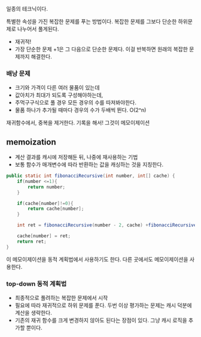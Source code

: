 일종의 테크닉이다. 

특별한 속성을 가진 복잡한 문제를 푸는 방법이다. 
복잡한 문제를 그보다 단순한 하위문제로 나누어서 풀게된다. 
- 재귀적! 
- 가장 단순한 문제 +1은 그 다음으로 단순한 문제다. 이걸 반복하면 원래의 복잡한 문제까지 해결한다. 

### 배낭 문제
- 크기와 가격이 다른 여러 물품이 있는데
- 값아치가 최대가 되도록 구성해야하는데,
- 주먹구구식으로 풀 경우 모든 경우의 수를 따져봐야한다. 
- 물품 하나가 추가될 때마다 경우의 수가 두배씩 뛴다. O(2^n)

재귀함수에서, 중복을 제거한다. 기록을 해서!
그것이 메모이제이션

## memoization
- 계산 결과를 캐시에 저장해둔 뒤, 나중에 재사용하는 기법
- 보통 함수가 매개변수에 따라 반환하는 값을 캐싱하는 것을 지칭한다. 

```java
public static int fibonacciRecursive(int number, int[] cache) {
    if(number <=1){
        return number;
    }

    if(cache[number]!=0){
        return cache[number];
    }

    int ret = fibonacciRecursive(number - 2, cache) +fibonacciRecursive(number - 1, cache)

    cache[number] = ret;
    return ret;
}
```

이 메모이제이션을 동적 계획법에서 사용하기도 한다. 다른 곳에서도 메모이제이션을 사용한다. 

### top-down 동적 계획법
- 최종적으로 풀려하는 복잡한 문제에서 시작
- 필요에 따라 재귀적으로 하위 문제를 푼다. 두번 이상 평가하는 문제는 캐시 덕분에 계산을 생략한다. 
- 기존의 재귀 함수를 크게 변경하지 않아도 된다는 장점이 있다. 그냥 캐시 로직을 추가할 뿐이다. 


